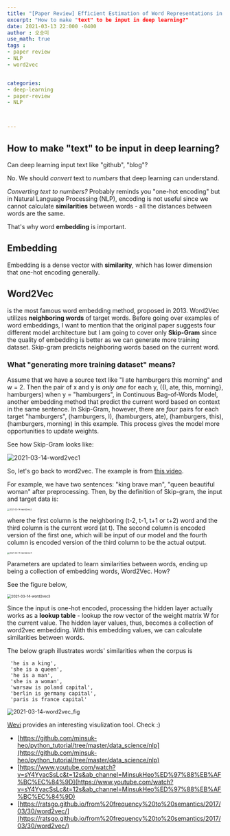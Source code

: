 ```yaml
---
title: "[Paper Review] Efficient Estimation of Word Representations in Vector Space"
excerpt: "How to make "text" to be input in deep learning?"
date: 2021-03-13 22:000 -0400
author : 오승미
use_math: true
tags :
- paper review
- NLP
- word2vec


categories:
- deep-learning
- paper-review
- NLP



---
```




## How to make "text" to be input in deep learning?

Can deep learning input text like "github", "blog"?

No. We should *convert* text to *numbers* that deep learning can understand.

*Converting text to numbers?* Probably reminds you "one-hot encoding" but in Natural Language Processing (NLP), encoding is not useful since we cannot calculate **similarities** between words - all the distances between words are the same.

That's why word **embedding** is important.

## Embedding

Embedding is a dense vector with **similarity**, which has lower dimension that one-hot encoding generally.



## Word2Vec

is the most famous word embedding method, proposed in 2013. Word2Vec utilizes **neighboring words** of target words. Before going over examples of word embeddings, I want to mention that the original paper suggests four different model architecture but I am going to cover only **Skip-Gram** since the quality of embedding is better as we can generate more training dataset. Skip-gram predicts neighboring words based on the current word.

### What "generating more training dataset" means?

Assume that we have a source text like "I ate hamburgers this morning" and w = 2. Then the pair of x and y is *only one* for each y, ({I, ate, this, morning}, hamburgers) when y = "hamburgers", in Continuous Bag-of-Words Model, another embedding method that predict the current word based on context in the same sentence. In Skip-Gram, however, there are *four* pairs for each target "hamburgers", (hamburgers, I), (hamburgers, ate), (hamburgers, this), (hamburgers, morning) in this example. This process gives the model more opportunities to update weights.

See how Skip-Gram looks like:

![2021-03-14-word2vec1](/assets/2021-03-14-word2vec1.png)

So, let's go back to word2vec. The example is from [this video](https://www.youtube.com/watch?v=sY4YyacSsLc&t=13s&ab_channel=MinsukHeo%ED%97%88%EB%AF%BC%EC%84%9D).

For example, we have two sentences: "king brave man", "queen beautiful woman" after preprocessing. Then, by the definition of Skip-gram, the input and target data is:

<img src="/assets/2021-03-14-word2vec2.png" alt="2021-03-14-word2vec2" style="zoom: 33%;" />

where the first column is the neighboring (t-2, t-1, t+1 or t+2) word and the third column is the current word (at t). The second column is encoded version of the first one, which will be input of our model and the fourth column is encoded version of the third column to be the actual output.

<img src="/assets/2021-03-14-word2vec4.png" alt="2021-03-14-word2vec4" style="zoom: 33%;" />

Parameters are updated to learn similarities between words, ending up being a collection of embedding words, Word2Vec. How?

See the figure below,

<img src="/assets/2021-03-14-word2vec3.png" alt="2021-03-14-word2vec3" style="zoom: 58%;" />

Since the input is one-hot encoded, processing the hidden layer actually works as a **lookup table** - lookup the row vector of the weight matrix W for the current value. The hidden layer values, thus, becomes a collection of word2vec embedding. With this embedding values, we can calculate similarities between words.

The below graph illustrates words' similarities when the corpus is

```
 'he is a king',
 'she is a queen',
 'he is a man',
 'she is a woman',
 'warsaw is poland capital',
 'berlin is germany capital',
 'paris is france capital'  
```



<img src="/assets/2021-03-14-word2vec_fig.png" alt="2021-03-14-word2vec_fig" style="zoom: 90%;" />



[Wevi](https://ronxin.github.io/wevi/) provides an interesting visulization tool. Check :)



- [https://github.com/minsuk-heo/python_tutorial/tree/master/data_science/nlp](https://github.com/minsuk-heo/python_tutorial/tree/master/data_science/nlp)
- [https://www.youtube.com/watch?v=sY4YyacSsLc&t=12s&ab_channel=MinsukHeo%ED%97%88%EB%AF%BC%EC%84%9D](https://www.youtube.com/watch?v=sY4YyacSsLc&t=12s&ab_channel=MinsukHeo%ED%97%88%EB%AF%BC%EC%84%9D)
- [https://ratsgo.github.io/from%20frequency%20to%20semantics/2017/03/30/word2vec/](https://ratsgo.github.io/from%20frequency%20to%20semantics/2017/03/30/word2vec/)
